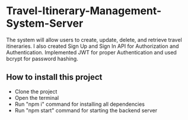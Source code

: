 # Travel-Itinerary-Management-System-Server
The system will allow users to create, update, delete, and retrieve travel itineraries.
I also created Sign Up and Sign In API for Authorization and Authentication. 
Implemented JWT for proper Authentication and used bcrypt for password hashing.

## How to install this project
* Clone the project
* Open the terminal
* Run "npm i" command for installing all dependencies
* Run "npm start" command for starting the backend server



